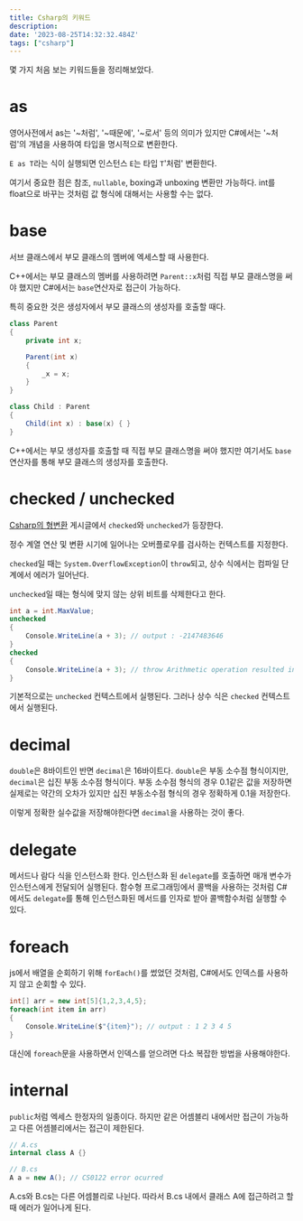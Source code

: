 ```yaml
---
title: Csharp의 키워드
description:
date: '2023-08-25T14:32:32.484Z'
tags: ["csharp"]
---
```


몇 가지 처음 보는 키워드들을 정리해보았다.

# as

영어사전에서 as는 '~처럼', '~때문에', '~로서' 등의 의미가 있지만 C#에서는 '~처럼'의 개념을 사용하여 타입을 명시적으로 변환한다.

`E as T`라는 식이 실행되면 인스턴스 `E`는 타입 `T`'처럼' 변환한다.

여기서 중요한 점은 참조, `nullable`, boxing과 unboxing 변환만 가능하다. int를 float으로 바꾸는 것처럼 값 형식에 대해서는 사용할 수는 없다.

# base

서브 클래스에서 부모 클래스의 멤버에 엑세스할 때 사용한다.

C++에서는 부모 클래스의 멤버를 사용하려면 `Parent::x`처럼 직접 부모 클래스명을 써야 했지만 C#에서는 `base`연산자로 접근이 가능하다.

특히 중요한 것은 생성자에서 부모 클래스의 생성자를 호출할 때다.

```csharp
class Parent
{
    private int x;

    Parent(int x)
    {
        _x = x;
    }
}

class Child : Parent
{
    Child(int x) : base(x) { }
}
```

C++에서는 부모 생성자를 호출할 때 직접 부모 클래스명을 써야 했지만 여기서도 `base`연산자를 통해 부모 클래스의 생성자를 호출한다.

# checked / unchecked

[Csharp의 형변환](/csharp/Csharp의-형변환) 게시글에서 `checked`와 `unchecked`가 등장한다.

정수 계열 연산 및 변환 시기에 일어나는 오버플로우를 검사하는 컨텍스트를 지정한다.

`checked`일 때는 `System.OverflowException`이 `throw`되고, 상수 식에서는 컴파일 단계에서 에러가 일어난다.

`unchecked`일 때는 형식에 맞지 않는 상위 비트를 삭제한다고 한다. 

```csharp
int a = int.MaxValue;
unchecked
{
    Console.WriteLine(a + 3); // output : -2147483646
}
checked
{
    Console.WriteLine(a + 3); // throw Arithmetic operation resulted in an overflow.
}
```

기본적으로는 `unchecked` 컨텍스트에서 실행된다. 그러나 상수 식은 `checked` 컨텍스트에서 실행된다.

# decimal

`double`은 8바이트인 반면 `decimal`은 16바이트다. `double`은 부동 소수점 형식이지만, `decimal`은 십진 부동 소수점 형식이다. 부동 소수점 형식의 경우 0.1같은 값을 저장하면 실제로는 약간의 오차가 있지만 십진 부동소수점 형식의 경우 정확하게 0.1을 저장한다.

이렇게 정확한 실수값을 저장해야한다면 `decimal`을 사용하는 것이 좋다.

# delegate

메서드나 람다 식을 인스턴스화 한다. 인스턴스화 된 `delegate`를 호출하면 매개 변수가 인스턴스에게 전달되어 실행된다. 함수형 프로그래밍에서 콜백을 사용하는 것처럼 C#에서도 `delegate`를 통해 인스턴스화된 메서드를 인자로 받아 콜백함수처럼 실행할 수 있다.

# foreach

js에서 배열을 순회하기 위해 `forEach()`를 썼었던 것처럼, C#에서도 인덱스를 사용하지 않고 순회할 수 있다. 

```csharp
int[] arr = new int[5]{1,2,3,4,5};
foreach(int item in arr)
{
    Console.WriteLine($"{item}"); // output : 1 2 3 4 5
}
```

대신에 `foreach`문을 사용하면서 인덱스를 얻으려면 다소 복잡한 방법을 사용해야한다. 

# internal

`public`처럼 엑세스 한정자의 일종이다. 하지만 같은 어셈블리 내에서만 접근이 가능하고 다른 어셈블리에서는 접근이 제한된다.


```csharp
// A.cs
internal class A {}

// B.cs
A a = new A(); // CS0122 error ocurred
```

A.cs와 B.cs는 다른 어셈블리로 나뉜다. 따라서 B.cs 내에서 클래스 A에 접근하려고 할 때 에러가 일어나게 된다.